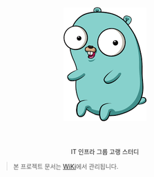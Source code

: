<h1 align="center">
    <img src="./assets/img/gopher.png">
    <br>
    <br>
</h1>

<p style="text-align: center"> 
    IT 인프라 그룹 고랭 스터디
</p>

> 본 프로젝트 문서는 [WiKi](https://github.com/it-infra-group-study/golang-study/wiki)에서 관리됩니다.